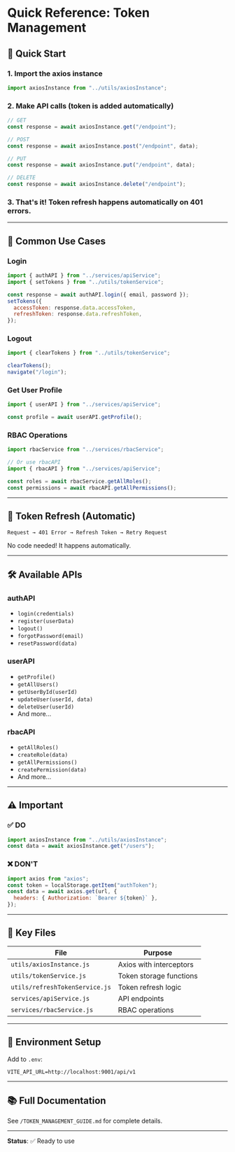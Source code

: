 # Quick Reference: Token Management

## 🚀 Quick Start

### 1. Import the axios instance

```javascript
import axiosInstance from "../utils/axiosInstance";
```

### 2. Make API calls (token is added automatically)

```javascript
// GET
const response = await axiosInstance.get("/endpoint");

// POST
const response = await axiosInstance.post("/endpoint", data);

// PUT
const response = await axiosInstance.put("/endpoint", data);

// DELETE
const response = await axiosInstance.delete("/endpoint");
```

### 3. That's it! Token refresh happens automatically on 401 errors.

---

## 📝 Common Use Cases

### Login

```javascript
import { authAPI } from "../services/apiService";
import { setTokens } from "../utils/tokenService";

const response = await authAPI.login({ email, password });
setTokens({
  accessToken: response.data.accessToken,
  refreshToken: response.data.refreshToken,
});
```

### Logout

```javascript
import { clearTokens } from "../utils/tokenService";

clearTokens();
navigate("/login");
```

### Get User Profile

```javascript
import { userAPI } from "../services/apiService";

const profile = await userAPI.getProfile();
```

### RBAC Operations

```javascript
import rbacService from "../services/rbacService";

// Or use rbacAPI
import { rbacAPI } from "../services/apiService";

const roles = await rbacService.getAllRoles();
const permissions = await rbacAPI.getAllPermissions();
```

---

## 🔄 Token Refresh (Automatic)

```
Request → 401 Error → Refresh Token → Retry Request
```

No code needed! It happens automatically.

---

## 🛠️ Available APIs

### authAPI

- `login(credentials)`
- `register(userData)`
- `logout()`
- `forgotPassword(email)`
- `resetPassword(data)`

### userAPI

- `getProfile()`
- `getAllUsers()`
- `getUserById(userId)`
- `updateUser(userId, data)`
- `deleteUser(userId)`
- And more...

### rbacAPI

- `getAllRoles()`
- `createRole(data)`
- `getAllPermissions()`
- `createPermission(data)`
- And more...

---

## ⚠️ Important

### ✅ DO

```javascript
import axiosInstance from "../utils/axiosInstance";
const data = await axiosInstance.get("/users");
```

### ❌ DON'T

```javascript
import axios from "axios";
const token = localStorage.getItem("authToken");
const data = await axios.get(url, {
  headers: { Authorization: `Bearer ${token}` },
});
```

---

## 📍 Key Files

| File                           | Purpose                 |
| ------------------------------ | ----------------------- |
| `utils/axiosInstance.js`       | Axios with interceptors |
| `utils/tokenService.js`        | Token storage functions |
| `utils/refreshTokenService.js` | Token refresh logic     |
| `services/apiService.js`       | API endpoints           |
| `services/rbacService.js`      | RBAC operations         |

---

## 🔧 Environment Setup

Add to `.env`:

```env
VITE_API_URL=http://localhost:9001/api/v1
```

---

## 📚 Full Documentation

See `/TOKEN_MANAGEMENT_GUIDE.md` for complete details.

---

**Status**: ✅ Ready to use
